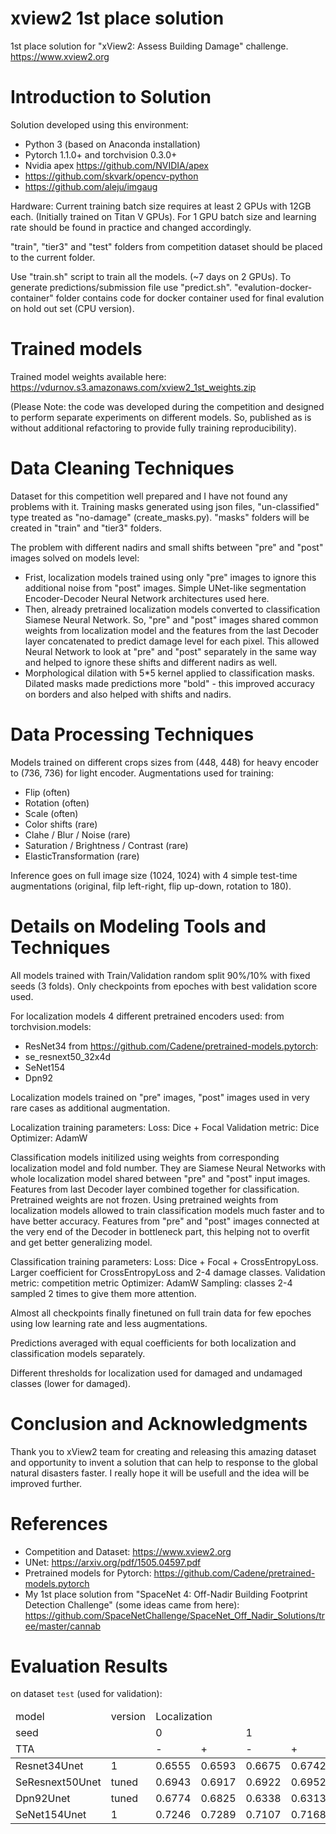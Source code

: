 # xview2 1st place solution

1st place solution for "xView2: Assess Building Damage" challenge. https://www.xview2.org

# Introduction to Solution

Solution developed using this environment:

- Python 3 (based on Anaconda installation)
- Pytorch 1.1.0+ and torchvision 0.3.0+
- Nvidia apex https://github.com/NVIDIA/apex
- https://github.com/skvark/opencv-python
- https://github.com/aleju/imgaug

Hardware:
Current training batch size requires at least 2 GPUs with 12GB each. (Initially trained on Titan V GPUs). For 1 GPU
batch size and learning rate should be found in practice and changed accordingly.

"train", "tier3" and "test" folders from competition dataset should be placed to the current folder.

Use "train.sh" script to train all the models. (~7 days on 2 GPUs).
To generate predictions/submission file use "predict.sh".
"evalution-docker-container" folder contains code for docker container used for final evalution on hold out set (CPU
version).

# Trained models

Trained model weights available here: https://vdurnov.s3.amazonaws.com/xview2_1st_weights.zip

(Please Note: the code was developed during the competition and designed to perform separate experiments on different
models. So, published as is without additional refactoring to provide fully training reproducibility).

# Data Cleaning Techniques

Dataset for this competition well prepared and I have not found any problems with it.
Training masks generated using json files, "un-classified" type treated as "no-damage" (create_masks.py). "masks"
folders will be created in "train" and "tier3" folders.

The problem with different nadirs and small shifts between "pre" and "post" images solved on models level:

- Frist, localization models trained using only "pre" images to ignore this additional noise from "post" images. Simple
  UNet-like segmentation Encoder-Decoder Neural Network architectures used here.
- Then, already pretrained localization models converted to classification Siamese Neural Network. So, "pre" and "post"
  images shared common weights from localization model and the features from the last Decoder layer concatenated to
  predict damage level for each pixel. This allowed Neural Network to look at "pre" and "post" separately in the same
  way and helped to ignore these shifts and different nadirs as well.
- Morphological dilation with 5*5 kernel applied to classification masks. Dilated masks made predictions more "bold" -
  this improved accuracy on borders and also helped with shifts and nadirs.

# Data Processing Techniques

Models trained on different crops sizes from (448, 448) for heavy encoder to (736, 736) for light encoder.
Augmentations used for training:

- Flip (often)
- Rotation (often)
- Scale (often)
- Color shifts (rare)
- Clahe / Blur / Noise (rare)
- Saturation / Brightness / Contrast (rare)
- ElasticTransformation (rare)

Inference goes on full image size (1024, 1024) with 4 simple test-time augmentations (original, filp left-right, flip
up-down, rotation to 180).

# Details on Modeling Tools and Techniques

All models trained with Train/Validation random split 90%/10% with fixed seeds (3 folds). Only checkpoints from epoches
with best validation score used.

For localization models 4 different pretrained encoders used:
from torchvision.models:

- ResNet34
  from https://github.com/Cadene/pretrained-models.pytorch:
- se_resnext50_32x4d
- SeNet154
- Dpn92

Localization models trained on "pre" images, "post" images used in very rare cases as additional augmentation.

Localization training parameters:
Loss: Dice + Focal
Validation metric: Dice
Optimizer: AdamW

Classification models initilized using weights from corresponding localization model and fold number. They are Siamese
Neural Networks with whole localization model shared between "pre" and "post" input images. Features from last Decoder
layer combined together for classification. Pretrained weights are not frozen.
Using pretrained weights from localization models allowed to train classification models much faster and to have better
accuracy. Features from "pre" and "post" images connected at the very end of the Decoder in bottleneck part, this
helping not to overfit and get better generalizing model.

Classification training parameters:
Loss: Dice + Focal + CrossEntropyLoss. Larger coefficient for CrossEntropyLoss and 2-4 damage classes.
Validation metric: competition metric
Optimizer: AdamW
Sampling: classes 2-4 sampled 2 times to give them more attention.

Almost all checkpoints finally finetuned on full train data for few epoches using low learning rate and less
augmentations.

Predictions averaged with equal coefficients for both localization and classification models separately.

Different thresholds for localization used for damaged and undamaged classes (lower for damaged).

# Conclusion and Acknowledgments

Thank you to xView2 team for creating and releasing this amazing dataset and opportunity to invent a solution that can
help to response to the global natural disasters faster. I really hope it will be usefull and the idea will be improved
further.

# References

- Competition and Dataset: https://www.xview2.org
- UNet: https://arxiv.org/pdf/1505.04597.pdf
- Pretrained models for Pytorch: https://github.com/Cadene/pretrained-models.pytorch
- My 1st place solution from "SpaceNet 4: Off-Nadir Building Footprint Detection Challenge" (some ideas came from
  here): https://github.com/SpaceNetChallenge/SpaceNet_Off_Nadir_Solutions/tree/master/cannab

# Evaluation Results

on dataset `test` (used for validation):

<table>
<thead>
  <td colspan="1">model</td>
  <td colspan="1">version</td>
  <td colspan="8">Localization</td>
  <td colspan="8">Classification</td>
</thead>
<thead>
  <td colspan="2">seed</td>
  <td colspan="2">0</td>
  <td colspan="2">1</td>
  <td colspan="2">2</td>
  <td colspan="2">mean</td>
  <td colspan="2">0</td>
  <td colspan="2">1</td>
  <td colspan="2">2</td>
  <td colspan="2">mean</td>
</thead>
<thead>
  <td colspan="2"> TTA </td>

  <td colspan="1"> - </td>
  <td colspan="1"> + </td>

  <td colspan="1"> - </td>
  <td colspan="1"> + </td>

  <td colspan="1"> - </td>
  <td colspan="1"> + </td>

  <td colspan="2"> - </td>

  <td colspan="1"> - </td>
  <td colspan="1"> + </td>

  <td colspan="1"> - </td>
  <td colspan="1"> + </td>

  <td colspan="1"> - </td>
  <td colspan="1"> + </td>

  <td colspan="2"> - </td>
</thead>
<tr>
  <td>Resnet34Unet</td>
  <td>1</td>
  <td>0.6555</td>
  <td>0.6593</td>

  <td>0.6675</td>
  <td>0.6742</td>

  <td>0.6820</td>
  <td>0.6837</td>

  <td colspan="2">0.6731</td>
</tr>
<tr>
  <td>SeResnext50Unet</td>
  <td>tuned</td>
  <td>0.6943</td>
  <td>0.6917</td>

  <td>0.6922</td>
  <td>0.6952</td>

  <td>0.7000</td>
  <td>0.7030</td>

  <td colspan="2">0.7017</td>
</tr>
<tr>
  <td>Dpn92Unet</td>
  <td>tuned</td>
  <td>0.6774</td>
  <td>0.6825</td>

  <td>0.6338</td>
  <td>0.6313</td>

  <td>0.6654</td>
  <td>0.6720</td>

  <td colspan="2">0.6644</td>
</tr>
<tr>
  <td>SeNet154Unet</td>
  <td>1</td>

  <td>0.7246</td>
  <td>0.7289</td>

  <td>0.7107</td>
  <td>0.7168</td>

  <td>0.7221</td>
  <td>0.7244</td>

  <td colspan="2">0.7282</td>
</tr>
</table>